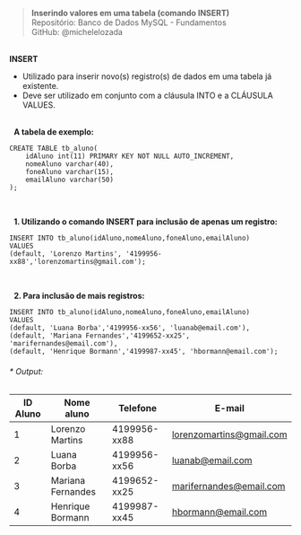 > **Inserindo valores em uma tabela (comando INSERT)**  
> Repositório: Banco de Dados MySQL - Fundamentos  
> GitHub: @michelelozada
&nbsp;
     
&nbsp;  
**INSERT**  
- Utilizado para inserir novo(s) registro(s) de dados em uma tabela já existente.  
- Deve ser utilizado em conjunto com a cláusula INTO e a CLÁUSULA VALUES.  
&nbsp;
     
&nbsp;
**A tabela de exemplo:**  
```mysql
CREATE TABLE tb_aluno(
    idAluno int(11) PRIMARY KEY NOT NULL AUTO_INCREMENT,
    nomeAluno varchar(40),
    foneAluno varchar(15),
    emailAluno varchar(50)
);
```
&nbsp;
     
&nbsp;
**1. Utilizando o comando INSERT para inclusão de apenas um registro:**  
```mysql
INSERT INTO tb_aluno(idAluno,nomeAluno,foneAluno,emailAluno) 
VALUES 
(default, 'Lorenzo Martins', '4199956-xx88','lorenzomartins@gmail.com');
```
&nbsp;
     
&nbsp;
**2. Para inclusão de mais registros:**  
```mysql
INSERT INTO tb_aluno(idAluno,nomeAluno,foneAluno,emailAluno) 
VALUES 
(default, 'Luana Borba','4199956-xx56', 'luanab@email.com'),
(default, 'Mariana Fernandes','4199652-xx25', 'marifernandes@email.com'),
(default, 'Henrique Bormann','4199987-xx45', 'hbormann@email.com');
```
###### * Output:  
| ID Aluno | Nome aluno | Telefone   | E-mail       |
| ------   | -----      | -----      | -----        |
| 1	| Lorenzo Martins   | 4199956-xx88  | lorenzomartins@gmail.com |
| 2	| Luana Borba	    | 4199956-xx56	| luanab@email.com |
| 3	| Mariana Fernandes	| 4199652-xx25	| marifernandes@email.com | 
| 4	| Henrique Bormann	| 4199987-xx45	| hbormann@email.com |

